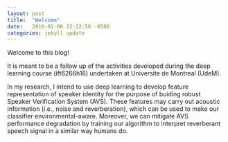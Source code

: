 ```yaml
---
layout: post
title:  "Welcome"
date:   2016-02-06 22:22:56 -0500
categories: jekyll update
---
```

Welcome to this blog! 

It is meant to be a follow up of the activities developed during the deep learning course (ift6266h16) undertaken at Universite de Montreal (UdeM).

In my research, I intend to use deep learning to develop feature representation of speaker identity for the purpose of buiding robust Speaker Verification System (AVS). These features may carry out acoustic information (i.e., noise and reverberation), which can be used to make our classifier environmental-aware. Moreover, we can mitigate AVS performance degradation by training our algorithm to interpret reverberant speech signal in a similar way humans do.
